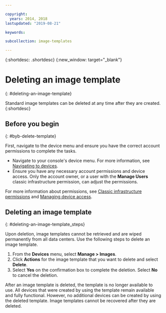 ```yaml
---

copyright:
  years: 2014, 2018
lastupdated: "2019-08-21"

keywords:

subcollection: image-templates

---
```


{:shortdesc: .shortdesc}
{:new_window: target="_blank"}

# Deleting an image template
{: #deleting-an-image-template}

Standard image templates can be deleted at any time after they are created.
{:shortdesc}

## Before you begin
{: #byb-delete-template}

First, navigate to the device menu and ensure you have the correct account permissions to complete the tasks.

* Navigate to your console's device menu. For more information, see [Navigating to devices](/docs/image-templates?topic=virtual-servers-navigating-devices).
* Ensure you have any necessary account permissions and device access. Only the account owner, or a user with the **Manage Users** classic infrastructure permission, can adjust the permissions.

For more information about permissions, see [Classic infrastructure permissions](/docs/iam?topic=iam-infrapermission#infrapermission) and [Managing device access](/docs/vsi?topic=virtual-servers-managing-device-access).

## Deleting an image template
{: #deleting-an-image-template_steps}

Upon deletion, image templates cannot be retrieved and are wiped permanently from all data centers. Use the following steps to delete an image template.

1. From the **Devices** menu, select **Manage > Images**.
2. Click **Actions** for the image template that you want to delete and select **Delete**.
3. Select **Yes** on the confirmation box to complete the deletion. Select **No** to cancel the deletion.

After an image template is deleted, the template is no longer available to use. All devices that were created by using the template remain available and fully functional. However, no additional devices can be created by using the deleted template. Image templates cannot be recovered after they are deleted.
